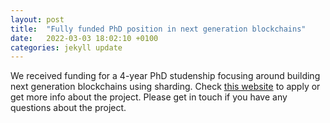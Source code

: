 ```yaml
---
layout: post
title:  "Fully funded PhD position in next generation blockchains"
date:   2022-03-03 18:02:10 +0100
categories: jekyll update
---
```


We received funding for a 4-year PhD studenship focusing around building next generation blockchains using sharding. Check [this website](https://www.city.ac.uk/prospective-students/finance/funding/next-generation-blockchains-studentship) to apply or get more info about the project. Please get in touch if you have any questions about the project. 
